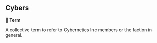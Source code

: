 ## Cybers

**📑 Term**

A collective term to refer to Cybernetics Inc members or the faction in general.

<!---
keywords: ci
aliases:
-->